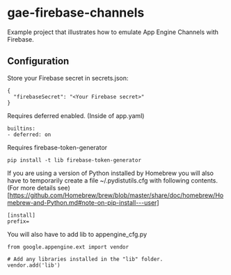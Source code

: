 # gae-firebase-channels
Example project that illustrates how to emulate App Engine Channels with Firebase.

## Configuration
Store your Firebase secret in secrets.json:
```
{
  "firebaseSecret": "<Your Firebase secret>"
}
```

Requires deferred enabled. (Inside of app.yaml)
```
builtins:
- deferred: on
```
Requires firebase-token-generator
```
pip install -t lib firebase-token-generator
```
If you are using a version of Python installed by Homebrew you will also have to
temporarily create a file ~/.pydistutils.cfg with following contents. (For more
details see)[https://github.com/Homebrew/brew/blob/master/share/doc/homebrew/Homebrew-and-Python.md#note-on-pip-install---user]
```
[install]
prefix=
```

You will also have to add lib to appengine_cfg.py
```
from google.appengine.ext import vendor

# Add any libraries installed in the "lib" folder.
vendor.add('lib')
```
